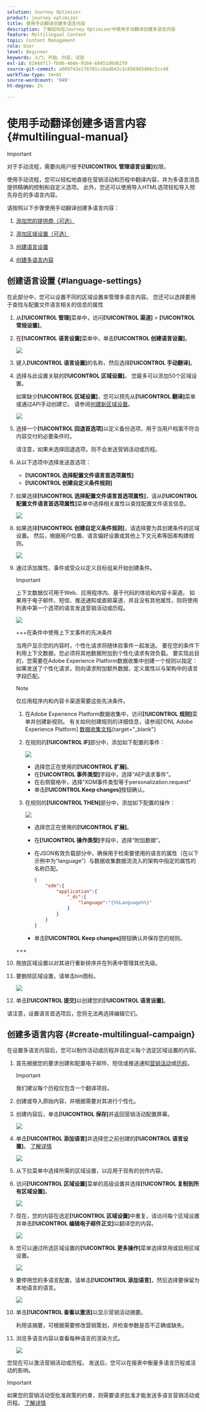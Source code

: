 ```yaml
---
solution: Journey Optimizer
product: journey optimizer
title: 使用手动翻译创建多语言内容
description: 了解如何在Journey Optimizer中使用手动翻译创建多语言内容
feature: Multilingual Content
topic: Content Management
role: User
level: Beginner
keywords: 入门、开始、内容、试验
exl-id: 6244d717-fbd6-468e-9164-60451d0d62f0
source-git-commit: a009743e176f81cc0ad843c1c056983d66c5cc48
workflow-type: tm+mt
source-wordcount: '949'
ht-degree: 2%

---
```


# 使用手动翻译创建多语言内容 {#multilingual-manual}

>[!IMPORTANT]
>
>对于手动流程，需要向用户授予&#x200B;**[!UICONTROL 管理语言设置]**&#x200B;权限。

使用手动流程，您可以轻松地直接在营销活动和历程中翻译内容，并为多语言消息提供精确的控制和自定义选项。 此外，您还可以使用导入HTML选项轻松导入预先存在的多语言内容。

请按照以下步骤使用手动翻译创建多语言内容：

1. [添加您的提供商（可选）](multilingual-provider.md)

1. [添加区域设置（可选）](multilingual-locale.md)

1. [创建语言设置](#language-settings)

1. [创建多语言内容](#create-multilingual-campaign)

## 创建语言设置 {#language-settings}

在此部分中，您可以设置不同的区域设置来管理多语言内容。 您还可以选择要用于查找与配置文件语言相关的信息的属性

1. 从&#x200B;**[!UICONTROL 管理]**&#x200B;菜单中，访问&#x200B;**[!UICONTROL 渠道]** > **[!UICONTROL 常规设置]**。

1. 在&#x200B;**[!UICONTROL 语言设置]**&#x200B;菜单中，单击&#x200B;**[!UICONTROL 创建语言设置]**。

   ![](assets/language_settings_1.png)

1. 键入&#x200B;**[!UICONTROL 语言设置]**&#x200B;的名称，然后选择&#x200B;**[!UICONTROL 手动翻译]**。

1. 选择与此设置关联的&#x200B;**[!UICONTROL 区域设置]**。 您最多可以添加50个区域设置。

   如果缺少&#x200B;**[!UICONTROL 区域设置]**，您可以预先从&#x200B;**[!UICONTROL 翻译]**&#x200B;菜单或通过API手动创建它。 请参阅[创建新区域设置](multilingual-locale.md)。

   ![](assets/multilingual-settings-2.png)

1. 选择一个&#x200B;**[!UICONTROL 回退首选项]**&#x200B;以定义备份选项，用于当用户档案不符合内容交付的必要条件时。

   请注意，如果未选择回退选项，则不会发送营销活动或历程。

1. 从以下选项中选择发送首选项：

   * **[!UICONTROL 选择配置文件语言首选项属性]**
   * **[!UICONTROL 创建自定义条件规则]**

1. 如果选择&#x200B;**[!UICONTROL 选择配置文件语言首选项属性]**，请从&#x200B;**[!UICONTROL 配置文件语言首选项属性]**&#x200B;菜单中选择相关属性以查找配置文件语言信息。

   ![](assets/multilingual-settings-3.png)

1. 如果选择&#x200B;**[!UICONTROL 创建自定义条件规则]**，请选择要为其创建条件的区域设置。 然后，根据用户位置、语言偏好设置或其他上下文元素等因素构建规则。

   ![](assets/multilingual-settings-4.png)

1. 通过添加属性、事件或受众以定义目标组来开始创建条件。

   >[!IMPORTANT]
   >
   >上下文数据仅可用于Web、应用程序内、基于代码的体验和内容卡渠道。 如果用于电子邮件、短信、推送通知或直邮渠道，并且没有其他属性，则将使用列表中第一个选项的语言发送营销活动或历程。

   ![](assets/multilingual-settings-6.png)

   +++在条件中使用上下文事件的先决条件

   当用户显示您的内容时，个性化请求将随体验事件一起发送。 要在您的条件下利用上下文数据，您必须将其他数据附加到个性化请求有效负载。 要实现此目的，您需要在Adobe Experience Platform数据收集中创建一个规则以指定：如果发送了个性化请求，则向请求附加额外数据，定义属性以与架构中的语言字段匹配。

   >[!NOTE]
   >
   >仅应用程序内和内容卡渠道需要这些先决条件。

   1. 在Adobe Experience Platform数据收集中，访问&#x200B;**[!UICONTROL 规则]**&#x200B;菜单并创建新规则。 有关如何创建规则的详细信息，请参阅[!DNL Adobe Experience Platform] [数据收集文档](https://experienceleague.adobe.com/en/docs/experience-platform/collection/e2e#create-a-rule){target="_blank"}

   2. 在规则的&#x200B;**[!UICONTROL IF]**&#x200B;部分中，添加如下配置的事件：

      ![](assets/multilingual-experience-events-rule-if.png)

      * 选择您正在使用的&#x200B;**[!UICONTROL 扩展]**。
      * 在&#x200B;**[!UICONTROL 事件类型]**&#x200B;字段中，选择“AEP请求事件”。
      * 在右侧窗格中，选择“XDM事件类型等于personalization.request”
      * 单击&#x200B;**[!UICONTROL Keep changes]**&#x200B;按钮确认。

   3. 在规则的&#x200B;**[!UICONTROL THEN]**&#x200B;部分中，添加如下配置的操作：

      ![](assets/multilingual-experience-events-rule-then.png)

      * 选择您正在使用的&#x200B;**[!UICONTROL 扩展]**。
      * 在&#x200B;**[!UICONTROL 操作类型]**&#x200B;字段中，选择“附加数据”。
      * 在JSON有效负载部分中，确保用于检索要使用的语言的属性（在以下示例中为“language”）与数据收集数据流流入的架构中指定的属性的名称匹配。

        ```JSON
        {
            "xdm":{
                "application":{
                    "_dc":{
                        "language":"{%%Language%%}"
                    }
                }
            }
        }
        ```

      * 单击&#x200B;**[!UICONTROL Keep changes]**&#x200B;按钮确认并保存您的规则。

   +++

1. 拖放区域设置以对其进行重新排序并在列表中管理其优先级。

1. 要删除区域设置，请单击bin图标。

   ![](assets/multilingual-settings-5.png)

1. 单击&#x200B;**[!UICONTROL 提交]**&#x200B;以创建您的&#x200B;**[!UICONTROL 语言设置]**。

请注意，设置语言首选项后，您将无法再选择编辑它们。

<!--
1. Access the **[!UICONTROL channel configurations]** menu and create a new channel configuration or select an existing one.


1. In the **[!UICONTROL Header parameters]** section, select the **[!UICONTROL Enable multilingual]** option.

1. Select your **[!UICONTROL Locales dictionary]** and add as many as needed.
-->

## 创建多语言内容 {#create-multilingual-campaign}

在设置多语言内容后，您可以制作活动或历程并自定义每个选定区域设置的内容。

1. 首先根据您的要求创建和配置电子邮件、短信或推送通知[营销活动](../campaigns/create-campaign.md)或[历程](../building-journeys/journeys-message.md)。

   >[!IMPORTANT]
   >
   >我们建议每个历程仅包含一个翻译项目。

1. 创建或导入原始内容，并根据需要对其进行个性化。

1. 创建内容后，单击&#x200B;**[!UICONTROL 保存]**&#x200B;并返回营销活动配置屏幕。

   ![](assets/multilingual-campaign-2.png)

1. 单击&#x200B;**[!UICONTROL 添加语言]**&#x200B;并选择您之前创建的&#x200B;**[!UICONTROL 语言设置]**。 [了解详情](#language-settings)

   ![](assets/multilingual-campaign-3.png)

1. 从下拉菜单中选择所需的区域设置，以应用于现有的创作内容。

1. 访问&#x200B;**[!UICONTROL 区域设置]**&#x200B;菜单的高级设置并选择&#x200B;**[!UICONTROL 复制到所有区域设置]**。

   ![](assets/multilingual-campaign-4.png)

1. 现在，您的内容在选定&#x200B;**[!UICONTROL 区域设置]**&#x200B;中重复，请访问每个区域设置并单击&#x200B;**[!UICONTROL 编辑电子邮件正文]**&#x200B;以翻译您的内容。

   ![](assets/multilingual-campaign-5.png)

1. 您可以通过所选区域设置的&#x200B;**[!UICONTROL 更多操作]**&#x200B;菜单选择禁用或启用区域设置。

   ![](assets/multilingual-campaign-6.png)

1. 要停用您的多语言配置，请单击&#x200B;**[!UICONTROL 添加语言]**，然后选择要保留为本地语言的语言。

   ![](assets/multilingual-campaign-7.png)

1. 单击&#x200B;**[!UICONTROL 查看以激活]**&#x200B;以显示营销活动摘要。

   利用该摘要，可根据需要修改营销策划，并检查参数是否不正确或缺失。

1. 浏览多语言内容以查看每种语言的渲染方式。

   ![](assets/multilingual-campaign-8.png)

您现在可以激活营销活动或历程。 发送后，您可以在报表中衡量多语言历程或活动的影响。

>[!IMPORTANT]
>
> 如果您的营销活动受批准政策的约束，则需要请求批准才能发送多语言营销活动或历程。 [了解详情](../test-approve/gs-approval.md)

<!--
# Create a multilingual journey {#create-multilingual-journey}

1. Create your journey with a Delivery and personalize your content as needed.
1. From your delivery action, click Edit content.
1. Click Add languages.

-->
